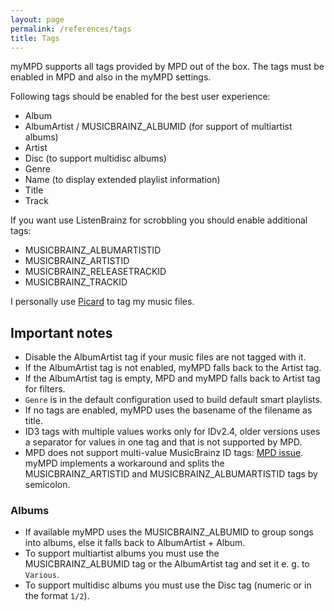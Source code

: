 ```yaml
---
layout: page
permalink: /references/tags
title: Tags
---
```


myMPD supports all tags provided by MPD out of the box. The tags must be enabled in MPD and also in the myMPD settings.

Following tags should be enabled for the best user experience:

- Album
- AlbumArtist / MUSICBRAINZ_ALBUMID (for support of multiartist albums)
- Artist
- Disc (to support multidisc albums)
- Genre
- Name (to display extended playlist information)
- Title
- Track

If you want use ListenBrainz for scrobbling you should enable additional tags:

- MUSICBRAINZ_ALBUMARTISTID
- MUSICBRAINZ_ARTISTID
- MUSICBRAINZ_RELEASETRACKID
- MUSICBRAINZ_TRACKID

I personally use [Picard](https://picard.musicbrainz.org/) to tag my music files.

## Important notes

- Disable the AlbumArtist tag if your music files are not tagged with it.
- If the AlbumArtist tag is not enabled, myMPD falls back to the Artist tag.
- If the AlbumArtist tag is empty, MPD and myMPD falls back to Artist tag for filters.
- `Genre` is in the default configuration used to build default smart playlists.
- If no tags are enabled, myMPD uses the basename of the filename as title.
- ID3 tags with multiple values works only for IDv2.4, older versions uses a separator for values in one tag and that is not supported by MPD.
- MPD does not support multi-value MusicBrainz ID tags: [MPD issue](https://github.com/MusicPlayerDaemon/MPD/issues/687). myMPD implements a workaround and splits the MUSICBRAINZ_ARTISTID and MUSICBRAINZ_ALBUMARTISTID tags by semicolon.

### Albums

- If available myMPD uses the MUSICBRAINZ_ALBUMID to group songs into albums, else it falls back to AlbumArtist + Album. 
- To support multiartist albums you must use the MUSICBRAINZ_ALBUMID tag or the AlbumArtist tag and set it e. g. to `Various`.
- To support multidisc albums you must use the Disc tag (numeric or in the format `1/2`).
